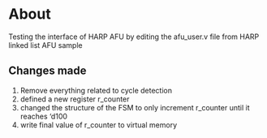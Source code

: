 # About

Testing the interface of HARP AFU by editing the afu_user.v file from HARP linked list AFU sample

## Changes made
1. Remove everything related to cycle detection
2. defined a new register r_counter
3. changed the structure of the FSM to only increment r_counter until it reaches ‘d100
4. write final value of r_counter to virtual memory
